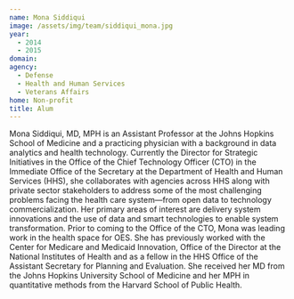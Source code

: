 ```yaml
---
name: Mona Siddiqui
image: /assets/img/team/siddiqui_mona.jpg
year: 
  - 2014
  - 2015
domain:
agency:
  - Defense
  - Health and Human Services
  - Veterans Affairs
home: Non-profit
title: Alum
---
```


Mona Siddiqui, MD, MPH is an Assistant Professor at the Johns Hopkins School of Medicine and a practicing physician with a background in data analytics and health technology. Currently the Director for Strategic Initiatives in the Office of the Chief Technology Officer (CTO) in the Immediate Office of the Secretary at the Department of Health and Human Services (HHS), she collaborates with agencies across HHS along with private sector stakeholders to address some of the most challenging problems facing the health care system—from open data to technology commercialization. Her primary areas of interest are delivery system innovations and the use of data and smart technologies to enable system transformation. Prior to coming to the Office of the CTO, Mona was leading work in the health space for OES. She has previously worked with the Center for Medicare and Medicaid Innovation, Office of the Director at the National Institutes of Health and as a fellow in the HHS Office of the Assistant Secretary for Planning and Evaluation. She received her MD from the Johns Hopkins University School of Medicine and her MPH in quantitative methods from the Harvard School of Public Health.

